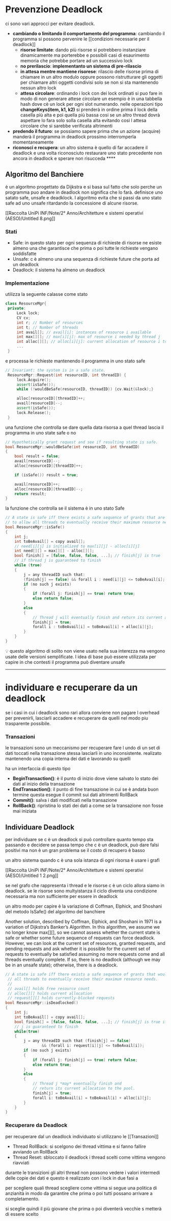 # Prevenzione Deadlock

ci sono vari approcci per evitare deadlock.

- **cambiando o limitando il comportamento del programma**: cambiando il programma si possono pervenire le [[condizioni necessarie per il deadlock]]
    - **risorse limitate**: dando più risorse si potrebbero instanziare dinamicamente ma porterebbe e possibili casi di esaurimento memoria che potrebbe portare ad un successivo lock
    - **no prerilascio**: **implementanto un sistema di pre-rilascio**
    - **in attesa mentre mantiene risorese**: rilascio delle risorse prima di chiamare in un altro modulo oppure possono ristrutturare gli oggetti per chiamare altri oggetti condivisi solo se non si sta mantenendo nessun altro lock
    - **attesa circolare**: ordinando i lock con dei lock ordinati si puo fare in modo di non generare attese circolare un esempio è in una tabbella hash dove cè un lock per ogni slot numerando. nelle operazioni tipo  **changeKeys(item, k1, k2)** si prenderà in ordine prima il lock della casella più alta e poi quella più bassa cosi se un altro thread dovrà aspettare lo fara solo solla casella alta evitando cosi l attesa circolare che si sarebbe verificata altrimenti
- **predendo il futuro**: se possiamo sapere prima che un azione (acquire) manderà il programma in deadlock prossimo interromperla momentaneamente
- **riconosci e recupera**: un altro sistema è quello di far accadere il deadlock e una volta riconosciuto restaurare uno stato precedente non ancora in deadlock e sperare non risucceda ****

## Algoritmo del Banchiere

è un algoritmo progettato da Dijkstra e si basa sul fatto che solo perche un programma puo andare in deadlock non significa che lo farà. definisce uno satato safe, unsafe e deadklock. l algoritmo evita che si passi da uno stato safe ad uno unsafe ritardando la concessione di alcune risorse.

[[Raccolta UniPi INF/Note/2° Anno/Architetture e sistemi operativi (AESO)/Untitled 8.png]]

### Stati

- Safe: in questo stato per ogni sequenza di richieste di risorse  ne esiste almeno una che garantisce che prima o poi tutte le richieste vengano soddisfatte
- Unsafe: c è almeno una una sequenza di richieste future che porta ad un deadlock
- Deadlock: il sistema ha almeno un deadlock

### Implementazione

utilizza la seguente calasse come stato

```cpp
class ResourceMgr{
 private:
	 Lock lock;
	 CV cv;
	 int r; // Number of resources
	 int t; // Number of threads
	 int avail[]; // avail[i]: instances of resource i available
	 int max[][]; // max[i][j]: max of resource i needed by thread j
	 int alloc[][]; // alloc[i][j]: current allocation of resource i to thread j
	 ...
 }
```

e processa le richieste mantenendo il programma in uno stato safe

```cpp
// Invariant: the system is in a safe state.
 ResourceMgr::Request(int resourceID, int threadID) {
	 lock.Acquire();
	 assert(isSafe());
	 while (!wouldBeSafe(resourceID, threadID)) {cv.Wait(&lock);}

	 alloc[resourceID][threadID]++;
	 avail[resourceID]--;
	 assert(isSafe());
	 lock.Release();
 }
```

una funzione che controlla se dare quella data risorsa a quel thread lascia il programma in uno state safe o no

```cpp
// Hypothetically grant request and see if resulting state is safe.
bool ResourceMgr::wouldBeSafe(int resourceID, int threadID)
{
	bool result = false;
	avail[resourceID]--;
	alloc[resourceID][threadID]++;

	if (isSafe()) result = true;

	avail[resourceID]++;
	alloc[resourceID][threadID]--;
	return result;
}
```

la funzione che controlla se il sistema  è in uno stato Safe

```cpp
// A state is safe iff there exists a safe sequence of grants that are sufficient
// to allow all threads to eventually receive their maximum resource needs.
bool ResourceMgr::isSafe()
{
	int j;
	int toBeAvail[] = copy avail[];
	// need[i][j] is initialized to max[i][j] - alloc[i][j]
	int need[][] = max[][] - alloc[][];
	bool finish[] = [false, false, false, ...]; // finish[j] is true
	// if thread j is guaranteed to finish
	while (true)
	{
		j = any threadID such that:
		(finish[j] == false) && forall i : need[i][j] <= toBeAvail[i];
		if (no such j exists)
		{
			if (forall j: finish[j] == true) return true;
			else return false;
		}
		else
		{
			// Thread j will eventually finish and return its current allocation to the pool.
			finish[j] = true;
			forall i : toBeAvail[i] = toBeAvail[i] + alloc[i][j];
		}
	}
}
```

<aside>
💡 questo algoritmo di solito non viene usato nella sua interezza ma vengono usate delle versioni semplificate.
l idea di base può essere utilizzata per capire in che contesti il programma può diventare unsafe

</aside>

---

# individuare e recuperare da un deadlock

se i casi in cui i deadlock sono rari allora conviene non pagare l overhead per prevenirli, lasciarli accadere e recuperare da quelli nel modo piu trasparente possibile.

### Transazioni

le transazioni sono un meccanismo per recuperare fare l undo  di un set di dati toccati nella transazione stessa lasciarli in uno inconsistente. realizato mantenendo una copia interna dei dati e lavorando su quelli

ha un interfaccia di questo tipo

- **BeginTransaction()**: è il punto di inizio dove viene salvato lo stato dei dati al inizio della transazione
- **EndTransaction()**: il punto di fine transazione in cui se è andata buon termine questa esegue il commit sui dati altrimenti RollBack
- **Commit()**: salva i dati modificati nella transazione
- **RollBack()**: ripristina lo stati dei dati a come se la transazione non fosse mai iniziata

## Individuare Deadlock

per individuare se c è un deadlock si può controllare quanto tempo sta passando e decidere se passa tempo che c è un deadlock, può dare falsi positivi ma non è un gran problema se il costo di recupero è basso

un altro sistema quando c è una sola istanza di ogni risorsa è usare i grafi

[[Raccolta UniPi INF/Note/2° Anno/Architetture e sistemi operativi (AESO)/Untitled 1 2.png]]

se nel grafo che rappresenta i thread e le risorse c è un ciclo allora siamo in deadlock. se le risorse sono multyistanza il ciclo diventa una condizione necessaria ma non sufficiente per essere in deadlock

un altro modo per capire è la variazione di Coffman, Elphick, and Shoshani del metodo IsSafe() del algoritmo del banchiere

Another solution, described by Coffman, Elphick, and Shoshani in 1971 is a variation of
Dijkstra’s Banker’s Algorithm. In this algorithm, we assume we no longer know max[][], so
we cannot assess whether the current state is safe or whether some future sequence of
requests can force deadlock. However, we can look at the current set of resources, granted
requests, and pending requests and ask whether it is possible for the current set of
requests to eventually be satisfied assuming no more requests come and all threads
eventually complete. If so, there is no deadlock (although we may be in an unsafe state);
otherwise, there is a deadlock.

```cpp
// A state is safe iff there exists a safe sequence of grants that would allow
 // all threads to eventually receive their maximum resource needs.
 //
 // avail[] holds free resource count
 // alloc[][] holds current allocation
 // request[][] holds currently-blocked requests
bool ResourceMgr::isDeadlocked()
{
	int j;
	int toBeAvail[] = copy avail[];
	bool finish[] = [false, false, false, ...]; // finish[j] is true if thread
	// j is guaranteed to finish
	while(true)
	{
		j = any threadID such that (finish[j] == false)
				&& (forall i: request[i][j] <= toBeAvail[i]);
		if (no such j exists)
		{
			if (forall j: finish[j] == true) return false;
			else return true;
		}
		else
		{
			// Thread j *may* eventually finish and
			// return its current allocation to the pool.
			finish[j] = true;
			forall i: toBeAvail[i] = toBeAvail[i] + alloc[i][j];
		}
	}
}
```

### Recuperare da Deadlock

per recuperare dal un deadlock individuato si utilizzano le [[Transazioni]]

- Thread RollBack: si scelgono dei thread vittima e si fanno fallire avviando un RollBack
- Thread Reset: sbloccato il deadlock i thread scelti come vittima vengono riavviati

durante le transizioni gli altri thread non possono vedere i valori intermedi delle copie dei dati e questo è realizzato con i lock in due fasi a

per scegliere quali thread scegliere come vittima si segue una politica di anzianità in modo da garantire che prima o poi tutti possano arrivare a completamento.

si sceglie quindi il più giovane che prima o poi diventerà vecchie s metterà di essere scelto
